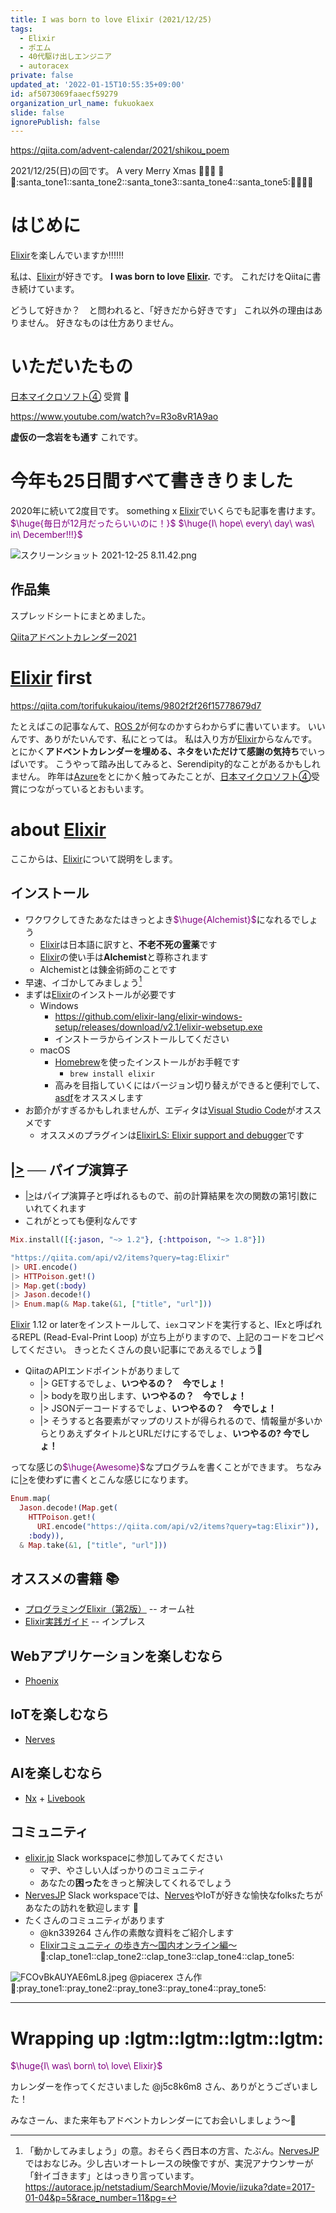 ```yaml
---
title: I was born to love Elixir (2021/12/25)
tags:
  - Elixir
  - ポエム
  - 40代駆け出しエンジニア
  - autoracex
private: false
updated_at: '2022-01-15T10:55:35+09:00'
id: af5073069faaecf59279
organization_url_name: fukuokaex
slide: false
ignorePublish: false
---
```

https://qiita.com/advent-calendar/2021/shikou_poem

2021/12/25(日)の回です。
A very Merry Xmas :christmas_tree::christmas_tree::christmas_tree: :gift::santa::santa_tone1::santa_tone2::santa_tone3::santa_tone4::santa_tone5::gift::christmas_tree::christmas_tree::christmas_tree:

# はじめに

[Elixir](https://elixir-lang.org/)を楽しんでいますか:bangbang::bangbang::bangbang:

私は、[Elixir](https://elixir-lang.org/)が好きです。
**I was born to love [Elixir](https://elixir-lang.org/).** です。
これだけをQiitaに書き続けています。

どうして好きか？　と問われると、「好きだから好きです」
これ以外の理由はありません。
好きなものは仕方ありません。


# いただいたもの

[日本マイクロソフト④](https://qiita.com/chomado/items/7d1f757f18c5b442fadd#%E3%83%9E%E3%82%A4%E3%82%AF%E3%83%AD%E3%82%BD%E3%83%95%E3%83%88%E8%B3%9E-%E3%82%AF%E3%83%A9%E3%82%A6%E3%83%89%E3%83%8D%E3%82%A4%E3%83%86%E3%82%A3%E3%83%96%E3%81%AE-aspnet-core-%E3%83%9E%E3%82%A4%E3%82%AF%E3%83%AD%E3%82%B5%E3%83%BC%E3%83%93%E3%82%B9%E3%82%92%E4%BD%9C%E6%88%90%E3%81%97%E3%81%A6%E3%83%87%E3%83%97%E3%83%AD%E3%82%A4%E3%81%99%E3%82%8B-%E3%82%92%E3%82%84%E3%81%A3%E3%81%A6%E3%81%BF%E3%82%8B-torifukukaiou-%E3%81%95%E3%82%93) 受賞 :tada: 

https://www.youtube.com/watch?v=R3o8vR1A9ao

**虚仮の一念岩をも通す**
これです。



# 今年も25日間すべて書ききりました

2020年に続いて2度目です。
something x [Elixir](https://elixir-lang.org/)でいくらでも記事を書けます。
<font color="purple">$\huge{毎日が12月だったらいいのに！}$</font>
<font color="purple">$\huge{I\ hope\ every\ day\ was\ in\ December!!!}$</font>


![スクリーンショット 2021-12-25 8.11.42.png](https://qiita-image-store.s3.ap-northeast-1.amazonaws.com/0/131808/bfcd3665-6373-1f38-2645-22eb0e3ec23a.png)

## 作品集

スプレッドシートにまとめました。

[Qiitaアドベントカレンダー2021](https://docs.google.com/spreadsheets/d/1HQvFjagQLRPjOYAjDVzWp9S4b8dKixxvvaz_TtbZWto/edit#gid=0)



# [Elixir](https://elixir-lang.org/) first

https://qiita.com/torifukukaiou/items/9802f2f26f15778679d7

たとえばこの記事なんて、[ROS 2](https://docs.ros.org/en/eloquent/index.html)が何なのかすらわからずに書いています。
いいんです、ありがたいんです、私にとっては。
私は入り方が[Elixir](https://elixir-lang.org/)からなんです。
とにかく**アドベントカレンダーを埋める、ネタをいただけて感謝の気持ち**でいっぱいです。
こうやって踏み出してみると、Serendipity的なことがあるかもしれません。
昨年は[Azure](https://azure.microsoft.com/ja-jp/)をとにかく触ってみたことが、[日本マイクロソフト④](https://qiita.com/chomado/items/7d1f757f18c5b442fadd#%E3%83%9E%E3%82%A4%E3%82%AF%E3%83%AD%E3%82%BD%E3%83%95%E3%83%88%E8%B3%9E-%E3%82%AF%E3%83%A9%E3%82%A6%E3%83%89%E3%83%8D%E3%82%A4%E3%83%86%E3%82%A3%E3%83%96%E3%81%AE-aspnet-core-%E3%83%9E%E3%82%A4%E3%82%AF%E3%83%AD%E3%82%B5%E3%83%BC%E3%83%93%E3%82%B9%E3%82%92%E4%BD%9C%E6%88%90%E3%81%97%E3%81%A6%E3%83%87%E3%83%97%E3%83%AD%E3%82%A4%E3%81%99%E3%82%8B-%E3%82%92%E3%82%84%E3%81%A3%E3%81%A6%E3%81%BF%E3%82%8B-torifukukaiou-%E3%81%95%E3%82%93)受賞につながっているとおもいます。


# about [Elixir](https://elixir-lang.org/)

ここからは、[Elixir](https://elixir-lang.org/)について説明をします。

## インストール

- ワクワクしてきたあなたはきっとよき<font color="purple">$\huge{Alchemist}$</font>になれるでしょう
    - [Elixir](https://elixir-lang.org/)は日本語に訳すと、**不老不死の霊薬**です
    - [Elixir](https://elixir-lang.org/)の使い手は**Alchemist**と尊称されます
    - Alchemistとは錬金術師のことです
- 早速、イゴかしてみましょう[^1]
- まずは[Elixir](https://elixir-lang.org/)のインストールが必要です
    - Windows
        - https://github.com/elixir-lang/elixir-windows-setup/releases/download/v2.1/elixir-websetup.exe
        - インストーラからインストールしてください
    - macOS
        - [Homebrew](https://brew.sh/index_ja)を使ったインストールがお手軽です
            - `brew install elixir`
        - 高みを目指していくにはバージョン切り替えができると便利でして、[asdf](https://asdf-vm.com/)をオススメします
- お節介がすぎるかもしれませんが、エディタは[Visual Studio Code](https://code.visualstudio.com/download)がオススメです
    - オススメのプラグインは[ElixirLS: Elixir support and debugger](https://marketplace.visualstudio.com/items?itemName=JakeBecker.elixir-ls)です

[^1]: 「動かしてみましょう」の意。おそらく西日本の方言、たぶん。[NervesJP](https://nerves-jp.connpass.com/)ではおなじみ。少し古いオートレースの映像ですが、実況アナウンサーが「針[^2]イゴきます」とはっきり言っています。https://autorace.jp/netstadium/SearchMovie/Movie/iizuka?date=2017-01-04&p=5&race_number=11&pg=

[^2]: 大時計の針のこと。針がイゴいてある地点まで到達すると選手はスタートを切って良い発走の合図。針がイゴきはじめると(おそらく)選手は緊張するし、スタートはその後のレース展開に大きく影響するので、車券を握りしめている観客たちがもっとも緊張する瞬間であるため、先の尖った鋭いものを連想させる針は緊張の暗喩としても言い得て妙。

## [|>](https://hexdocs.pm/elixir/1.12/Kernel.html#%7C%3E/2) ── パイプ演算子
- [|>](https://hexdocs.pm/elixir/1.12/Kernel.html#%7C%3E/2)はパイプ演算子と呼ばれるもので、前の計算結果を次の関数の第1引数にいれてくれます
- これがとっても便利なんです

```elixir
Mix.install([{:jason, "~> 1.2"}, {:httpoison, "~> 1.8"}])

"https://qiita.com/api/v2/items?query=tag:Elixir"
|> URI.encode()
|> HTTPoison.get!()
|> Map.get(:body)
|> Jason.decode!()
|> Enum.map(& Map.take(&1, ["title", "url"]))
```

[Elixir](https://elixir-lang.org/) 1.12 or laterをインストールして、`iex`コマンドを実行すると、IExと呼ばれるREPL (Read-Eval-Print Loop) が立ち上がりますので、上記のコードをコピペしてください。
きっとたくさんの良い記事にであえるでしょう:rocket:


- QiitaのAPIエンドポイントがありまして
  - |> GETするでしょ、**いつやるの？　今でしょ！**
  - |> bodyを取り出します、**いつやるの？　今でしょ！**
  - |> JSONデーコードするでしょ、**いつやるの？　今でしょ！**
  - |> そうすると各要素がマップのリストが得られるので、情報量が多いからとりあえずタイトルとURLだけにするでしょ、**いつやるの? 今でしょ！**

ってな感じの<font color="purple">$\huge{Awesome}$</font>なプログラムを書くことができます。
ちなみに[|>](https://hexdocs.pm/elixir/1.12/Kernel.html#%7C%3E/2)を使わずに書くとこんな感じになります。

```elixir
Enum.map(
  Jason.decode!(Map.get(
    HTTPoison.get!(
      URI.encode("https://qiita.com/api/v2/items?query=tag:Elixir")),
    :body)),
  & Map.take(&1, ["title", "url"]))
```

## オススメの書籍 :books: 
- [プログラミングElixir（第2版）](https://www.ohmsha.co.jp/book/9784274226373/) -- オーム社
- [Elixir実践ガイド](https://book.impress.co.jp/books/1120101021) -- インプレス

## Webアプリケーションを楽しむなら
- [Phoenix](https://www.phoenixframework.org/)

## IoTを楽しむなら
- [Nerves](https://www.nerves-project.org/)

## AIを楽しむなら
- [Nx](https://github.com/elixir-nx/nx) + [Livebook](https://github.com/livebook-dev/livebook)

## コミュニティ
-  [elixir.jp](https://join.slack.com/t/elixirjp/shared_invite/zt-ae8m5bad-WW69GH1w4iuafm1tKNgd~w) Slack workspaceに参加してみてください
    - マヂ、やさしい人ばっかりのコミュニティ
    - あなたの**困った**をきっと解決してくれるでしょう
- [NervesJP](https://join.slack.com/t/nerves-jp/shared_invite/zt-9vteokip-iVAqi8TkT0ID_uK9dSqVHA) Slack workspaceでは、[Nerves](https://www.nerves-project.org/)やIoTが好きな愉快なfolksたちがあなたの訪れを歓迎します :tada:
- たくさんのコミュニティがあります
    - @kn339264 さん作の素敵な資料をご紹介します
    - [Elixirコミュニティ の歩き方〜国内オンライン編〜](https://speakerdeck.com/elijo/elixirkomiyunitei-falsebu-kifang-guo-nei-onrainbian) :clap::clap_tone1::clap_tone2::clap_tone3::clap_tone4::clap_tone5:

![FCOvBkAUYAE6mL8.jpeg](https://qiita-image-store.s3.ap-northeast-1.amazonaws.com/0/131808/a277d0ea-2780-d9a3-4062-66d38b175125.jpeg)
@piacerex さん作 :pray::pray_tone1::pray_tone2::pray_tone3::pray_tone4::pray_tone5:

---

# Wrapping up :lgtm::lgtm::lgtm::lgtm: 


<font color="purple">$\huge{I\ was\ born\ to\ love\ Elixir}$</font>

カレンダーを作ってくださいました @j5c8k6m8 さん、ありがとうございました！


みなさーん、また来年もアドベントカレンダーにてお会いしましょう〜:tada:

